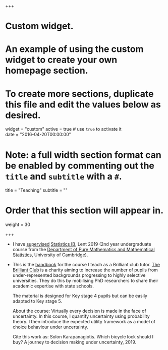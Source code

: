 +++
# Custom widget.
# An example of using the custom widget to create your own homepage section.
# To create more sections, duplicate this file and edit the values below as desired.
widget = "custom"
active = true # use `true` to activate it  
date = "2016-04-20T00:00:00"

# Note: a full width section format can be enabled by commenting out the `title` and `subtitle` with a `#`.
title = "Teaching"
subtitle = ""

# Order that this section will appear in.
weight = 30

+++

- I have [supervised](https://www.maths.cam.ac.uk/undergrad/supervisions) 
[Statistics IB](https://www.dpmms.cam.ac.uk/study/IB/Statistics/), Lent 2019 (2nd year undergraduate course from the [Department of Pure Mathematics and Mathematical Statistics](https://www.dpmms.cam.ac.uk/about/), University of Cambridge). 


- This is the [handbook](/teaching/BrilliantClub_Handbook.pdf) for the course I teach as a Brilliant club tutor. [The Brilliant Club](https://thebrilliantclub.org/) is a charity aiming to increase the number of pupils from under-represented backgrounds progressing to highly selective universities. They do this by mobilising PhD researchers to share their academic expertise with state schools. 

    The material is designed for Key stage 4 pupils but can be easily adapted to Key stage 5. 

    About the course: 
Virtually every decision is made in the face of uncertainty. In this course, I quantify uncertainty using probability theory. I then introduce the expected utility framework as a model of choice behaviour under uncertainty.

    Cite this work as: Solon Karapanagiotis. Which bicycle lock should I buy? A journey to decision making under
uncertainty, 2019.